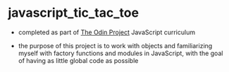 # javascript_tic_tac_toe
- completed as part of [The Odin Project](https://www.theodinproject.com/lessons/javascript-tic-tac-toe) JavaScript curriculum

- the purpose of this project is to work with objects and familiarizing myself with factory functions and modules in JavaScript, with the goal of having as little global code as possible